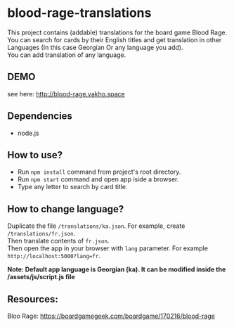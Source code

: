 # blood-rage-translations
This project contains (addable) translations for the board game Blood Rage.   
You can search for cards by their English titles and get translation in other Languages (In this case Georgian Or any language you add).  
You can add translation of any language.

## DEMO
see here: http://blood-rage.vakho.space

## Dependencies
- node.js

## How to use?
- Run `npm install` command from project's root directory.  
- Run `npm start` command and open app iside a browser.
- Type any letter to search by card title.

## How to change language?
Duplicate the file `/translations/ka.json`. For example, create `/translations/fr.json`.  
Then translate contents of `fr.json`.  
Then open the app in your browser with `lang` parameter. For example `http://localhost:5000?lang=fr`.

**Note: Default app language is Georgian (ka). It can be modified inside the /assets/js/script.js file** 

## Resources:
Bloo Rage: https://boardgamegeek.com/boardgame/170216/blood-rage
